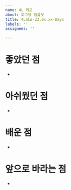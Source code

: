 ```yaml
---
name: 4L 회고
about: 회고용 템플릿
title: 4L회고-23.0x.xx-Dayx
labels: ''
assignees: ''

---
```


# 좋았던 점
-

# 아쉬웠던 점
-

# 배운 점
-

# 앞으로 바라는 점
-
